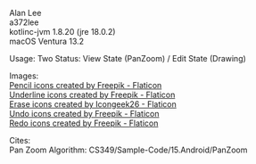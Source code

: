 Alan Lee <br>
a372lee <br>
kotlinc-jvm 1.8.20 (jre 18.0.2) <br>
macOS Ventura 13.2 <br>

Usage:
Two Status: View State (PanZoom) / Edit State (Drawing)

Images: <br/>
<a href="https://www.flaticon.com/free-icons/pencil" title="pencil icons">Pencil icons created by Freepik - Flaticon</a> <br/>
<a href="https://www.flaticon.com/free-icons/underline" title="underline icons">Underline icons created by Freepik - Flaticon</a> <br/>
<a href="https://www.flaticon.com/free-icons/erase" title="erase icons">Erase icons created by Icongeek26 - Flaticon</a> <br/>
<a href="https://www.flaticon.com/free-icons/undo" title="undo icons">Undo icons created by Freepik - Flaticon</a> <br/>
<a href="https://www.flaticon.com/free-icons/redo" title="redo icons">Redo icons created by Freepik - Flaticon</a> <br/>

Cites: <br/>
Pan Zoom Algorithm: CS349/Sample-Code/15.Android/PanZoom